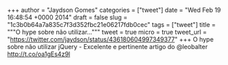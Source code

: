 
+++
author = "Jaydson Gomes"
categories = ["tweet"]
date = "Wed Feb 19 16:48:54 +0000 2014"
draft = false
slug = "1c3b0b64a7a835c7f3d352fbc21e06217fdb0cec"
tags = ["tweet"]
title = """O hype sobre não utilizar..."""
tweet = true
micro = true
tweet_url = "https://twitter.com/jaydson/status/436180604997349377"
+++
O hype sobre não utilizar jQuery - Excelente e pertinente artigo do @leobalter http://t.co/oa1gEs4z9l
